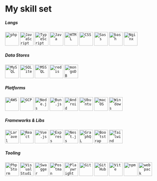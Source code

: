 # My skill set

##### Langs
<code><img width="45" src="https://raw.githubusercontent.com/marwin1991/profile-technology-icons/refs/heads/main/icons/php.png" alt="php" title="php"/></code>
<code><img width="45" src="https://raw.githubusercontent.com/marwin1991/profile-technology-icons/refs/heads/main/icons/javascript.png" alt="JavaScript" title="JavaScript"/></code>
<code><img width="45" src="https://raw.githubusercontent.com/marwin1991/profile-technology-icons/refs/heads/main/icons/typescript.png" alt="TypeScript" title="TypeScript"/></code>
<code><img width="45" src="https://raw.githubusercontent.com/marwin1991/profile-technology-icons/refs/heads/main/icons/java.png" alt="Java" title="Java"/></code>
<code><img width="45" src="https://raw.githubusercontent.com/marwin1991/profile-technology-icons/refs/heads/main/icons/html.png" alt="HTML" title="HTML"/></code>
<code><img width="45" src="https://raw.githubusercontent.com/marwin1991/profile-technology-icons/refs/heads/main/icons/css.png" alt="CSS" title="CSS"/></code>
<code><img width="45" src="https://raw.githubusercontent.com/marwin1991/profile-technology-icons/refs/heads/main/icons/sass.png" alt="Sass" title="Sass"/></code>
<code><img width="45" src="https://raw.githubusercontent.com/marwin1991/profile-technology-icons/refs/heads/main/icons/bash.png" alt="bash" title="bash"/></code>
<code><img width="45" src="https://raw.githubusercontent.com/marwin1991/profile-technology-icons/refs/heads/main/icons/nginx.png" alt="Nginx" title="Nginx"/></code>

##### Data Stores
<code><img width="45" src="https://raw.githubusercontent.com/marwin1991/profile-technology-icons/refs/heads/main/icons/mysql.png" alt="MySQL" title="MySQL"/></code>
<code><img width="45" src="https://raw.githubusercontent.com/marwin1991/profile-technology-icons/refs/heads/main/icons/sqlite.png" alt="SQLite" title="SQLite"/></code>
<code><img width="45" src="https://raw.githubusercontent.com/marwin1991/profile-technology-icons/refs/heads/main/icons/mssql.png" alt="MSSQL" title="MSSQL"/></code>
<code><img width="45" src="https://raw.githubusercontent.com/marwin1991/profile-technology-icons/refs/heads/main/icons/redis.png" alt="redis" title="redis"/></code>
<code><img width="45" src="https://raw.githubusercontent.com/marwin1991/profile-technology-icons/refs/heads/main/icons/mongodb.png" alt="mongoDB" title="mongoDB"/></code>

##### Platforms
<code><img width="45" src="https://raw.githubusercontent.com/marwin1991/profile-technology-icons/refs/heads/main/icons/aws.png" alt="AWS" title="AWS"/></code>
<code><img width="45" src="https://raw.githubusercontent.com/marwin1991/profile-technology-icons/refs/heads/main/icons/gcp.png" alt="GCP" title="GCP"/></code>
<code><img width="45" src="https://raw.githubusercontent.com/marwin1991/profile-technology-icons/refs/heads/main/icons/node_js.png" alt="Node.js" title="Node.js"/></code>
<code><img width="45" src="https://raw.githubusercontent.com/marwin1991/profile-technology-icons/refs/heads/main/icons/bun_js.png" alt="Bun.js" title="Bun.js"/></code>
<code><img width="45" src="https://raw.githubusercontent.com/marwin1991/profile-technology-icons/refs/heads/main/icons/android.png" alt="Android" title="Android"/></code>
<code><img width="45" src="https://raw.githubusercontent.com/marwin1991/profile-technology-icons/refs/heads/main/icons/ubuntu.png" alt="Ubuntu" title="Ubuntu"/></code>
<code><img width="45" src="https://raw.githubusercontent.com/marwin1991/profile-technology-icons/refs/heads/main/icons/macos.png" alt="macOS" title="macOS"/></code>
<code><img width="45" src="https://raw.githubusercontent.com/marwin1991/profile-technology-icons/refs/heads/main/icons/windows.png" alt="Windows" title="Windows"/></code>

##### Frameworks & Libs
<code><img width="45" src="https://raw.githubusercontent.com/marwin1991/profile-technology-icons/refs/heads/main/icons/laravel.png" alt="Laravel" title="Laravel"/></code>
<code><img width="45" src="https://raw.githubusercontent.com/marwin1991/profile-technology-icons/refs/heads/main/icons/react.png" alt="React" title="React"/></code>
<code><img width="45" src="https://raw.githubusercontent.com/marwin1991/profile-technology-icons/refs/heads/main/icons/vue_js.png" alt="Vue.js" title="Vue.js"/></code>
<code><img width="45" src="https://raw.githubusercontent.com/marwin1991/profile-technology-icons/refs/heads/main/icons/express.png" alt="Express" title="Express"/></code>
<code><img width="45" src="https://raw.githubusercontent.com/marwin1991/profile-technology-icons/refs/heads/main/icons/nest_js.png" alt="Nest.js" title="Nest.js"/></code>
<code><img width="45" src="https://raw.githubusercontent.com/marwin1991/profile-technology-icons/refs/heads/main/icons/graphql.png" alt="GraphQL" title="GraphQL"/></code>
<code><img width="45" src="https://raw.githubusercontent.com/marwin1991/profile-technology-icons/refs/heads/main/icons/bootstrap.png" alt="Bootstrap" title="Bootstrap"/></code>
<code><img width="45" src="https://raw.githubusercontent.com/marwin1991/profile-technology-icons/refs/heads/main/icons/tailwind_css.png" alt="Tailwind CSS" title="Tailwind CSS"/></code>

##### Tooling
<code><img width="45" src="https://raw.githubusercontent.com/marwin1991/profile-technology-icons/refs/heads/main/icons/phpstorm.png" alt="PhpStorm" title="PhpStorm"/></code>
<code><img width="45" src="https://raw.githubusercontent.com/marwin1991/profile-technology-icons/refs/heads/main/icons/visual_studio_code.png" alt="Visual Studio Code" title="Visual Studio Code"/></code>
<code><img width="45" src="https://raw.githubusercontent.com/marwin1991/profile-technology-icons/refs/heads/main/icons/swagger.png" alt="Swagger" title="Swagger"/></code>
<code><img width="45" src="https://raw.githubusercontent.com/marwin1991/profile-technology-icons/refs/heads/main/icons/postman.png" alt="Postman" title="Postman"/></code>
<code><img width="45" src="https://raw.githubusercontent.com/marwin1991/profile-technology-icons/refs/heads/main/icons/playwright.png" alt="Playwright" title="Playwright"/></code>
<code><img width="45" src="https://raw.githubusercontent.com/marwin1991/profile-technology-icons/refs/heads/main/icons/git.png" alt="Git" title="Git"/></code>
<code><img width="45" src="https://raw.githubusercontent.com/marwin1991/profile-technology-icons/refs/heads/main/icons/github.png" alt="GitHub" title="GitHub"/></code>
<code><img width="45" src="https://raw.githubusercontent.com/marwin1991/profile-technology-icons/refs/heads/main/icons/vite.png" alt="Vite" title="Vite"/></code>
<code><img width="45" src="https://raw.githubusercontent.com/marwin1991/profile-technology-icons/refs/heads/main/icons/npm.png" alt="npm" title="npm"/></code>
<code><img width="45" src="https://raw.githubusercontent.com/marwin1991/profile-technology-icons/refs/heads/main/icons/webpack.png" alt="webpack" title="webpack"/></code>


<!--
<p align="">
  <a href="https://skillicons.dev">
    <img src="https://skillicons.dev/icons?theme=&i=js,ts,vue,react,html,css,sass,php,laravel,npm,mysql,sqlite,graphql,aws,docker,express,vscode,phpstorm"
    />
  </a>
</p>

<a href="https://skillicons.dev"><img src="https://skillicons.dev/icons?i=react,html,css,sass,php,laravel,npm,mysql,sqlite,graphql,aws,docker,vscode,phpstorm&theme=&perline=15" alt="My Skills" /></a>

**danalamo/danalamo** is a ✨ _special_ ✨ repository because its `README.md` (this file) appears on your GitHub profile.

Here are some ideas to get you started:

- 🔭 I’m currently working on ...
- 🌱 I’m currently learning ...
- 👯 I’m looking to collaborate on ...
- 🤔 I’m looking for help with ...
- 💬 Ask me about ...
- 📫 How to reach me: ...
- ⚡ Fun fact: ...
-->
